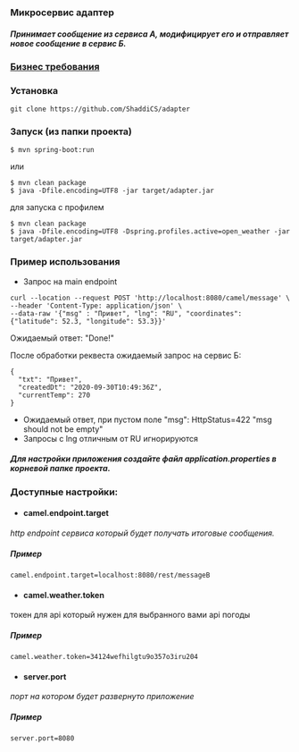 ### Микросервис адаптер
##### Принимает сообщение из сервиса А, модифицирует его и отправляет новое сообщение в сервис Б.

### [Бизнес требования](spring-camel-task.pdf)

### Установка
```
git clone https://github.com/ShaddiCS/adapter
```

### Запуск (из папки проекта)
```
$ mvn spring-boot:run
```
или
```
$ mvn clean package
$ java -Dfile.encoding=UTF8 -jar target/adapter.jar
```
для запуска с профилем
```
$ mvn clean package
$ java -Dfile.encoding=UTF8 -Dspring.profiles.active=open_weather -jar target/adapter.jar
```

### Пример использования

 * Запрос на main endpoint
```
curl --location --request POST 'http://localhost:8080/camel/message' \
--header 'Content-Type: application/json' \
--data-raw '{"msg" : "Привет", "lng": "RU", "coordinates": {"latitude": 52.3, "longitude": 53.3}}'
```
Ожидаемый ответ: "Done!"

После обработки реквеста ожидаемый запрос на сервис Б:
```
{
  "txt": "Привет",
  "createdDt": "2020-09-30T10:49:36Z",
  "currentTemp": 270
}
```

 * Ожидаемый ответ, при пустом поле "msg": HttpStatus=422 "msg should not be empty"
 * Запросы с lng отличным от RU игнорируются

##### Для настройки приложения создайте файл application.properties в корневой папке проекта.
### Доступные настройки:
* #### camel.endpoint.target
*http endpoint сервиса который будет получать итоговые сообщения.*<br>

##### Пример
```
camel.endpoint.target=localhost:8080/rest/messageB
``` 
* #### camel.weather.token 
токен для api который нужен для выбранного вами api погоды
##### Пример
```
camel.weather.token=34124wefhilgtu9o357o3iru204
```
* #### server.port
*порт на котором будет развернуто приложение*
##### Пример
```
server.port=8080
```
